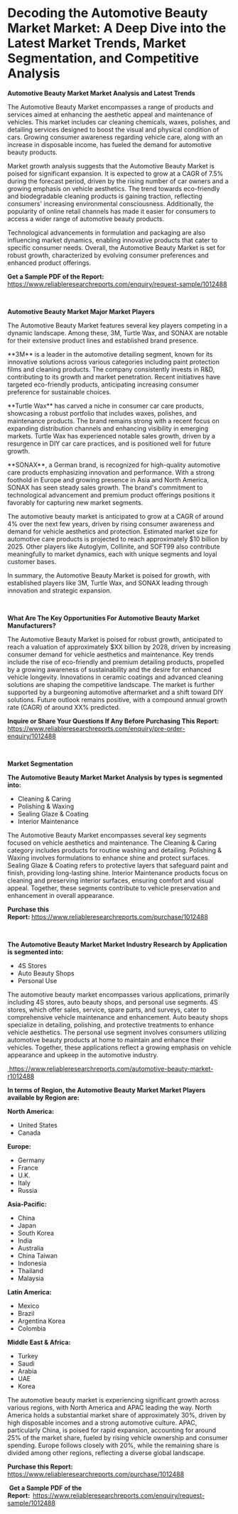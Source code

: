 <p><h1>Decoding the Automotive Beauty Market Market: A Deep Dive into the Latest Market Trends, Market Segmentation, and Competitive Analysis</h1></p><p><strong>Automotive Beauty Market Market Analysis and Latest Trends</strong></p>
<p><p>The Automotive Beauty Market encompasses a range of products and services aimed at enhancing the aesthetic appeal and maintenance of vehicles. This market includes car cleaning chemicals, waxes, polishes, and detailing services designed to boost the visual and physical condition of cars. Growing consumer awareness regarding vehicle care, along with an increase in disposable income, has fueled the demand for automotive beauty products.</p><p>Market growth analysis suggests that the Automotive Beauty Market is poised for significant expansion. It is expected to grow at a CAGR of 7.5% during the forecast period, driven by the rising number of car owners and a growing emphasis on vehicle aesthetics. The trend towards eco-friendly and biodegradable cleaning products is gaining traction, reflecting consumers' increasing environmental consciousness. Additionally, the popularity of online retail channels has made it easier for consumers to access a wider range of automotive beauty products.</p><p>Technological advancements in formulation and packaging are also influencing market dynamics, enabling innovative products that cater to specific consumer needs. Overall, the Automotive Beauty Market is set for robust growth, characterized by evolving consumer preferences and enhanced product offerings.</p></p>
<p><strong>Get a Sample PDF of the Report:&nbsp;</strong> <a href="https://www.reliableresearchreports.com/enquiry/request-sample/1012488?utm_campaign=2853&utm_medium=2&utm_source=Github&utm_content=ia&utm_term=18042025&utm_id=automotive-beauty-market">https://www.reliableresearchreports.com/enquiry/request-sample/1012488</a></p>
<p>&nbsp;</p>
<p><strong>Automotive Beauty Market Major Market Players</strong></p>
<p><p>The Automotive Beauty Market features several key players competing in a dynamic landscape. Among these, 3M, Turtle Wax, and SONAX are notable for their extensive product lines and established brand presence. </p><p>**3M** is a leader in the automotive detailing segment, known for its innovative solutions across various categories including paint protection films and cleaning products. The company consistently invests in R&D, contributing to its growth and market penetration. Recent initiatives have targeted eco-friendly products, anticipating increasing consumer preference for sustainable choices.</p><p>**Turtle Wax** has carved a niche in consumer car care products, showcasing a robust portfolio that includes waxes, polishes, and maintenance products. The brand remains strong with a recent focus on expanding distribution channels and enhancing visibility in emerging markets. Turtle Wax has experienced notable sales growth, driven by a resurgence in DIY car care practices, and is positioned well for future growth.</p><p>**SONAX**, a German brand, is recognized for high-quality automotive care products emphasizing innovation and performance. With a strong foothold in Europe and growing presence in Asia and North America, SONAX has seen steady sales growth. The brand's commitment to technological advancement and premium product offerings positions it favorably for capturing new market segments.</p><p>The automotive beauty market is anticipated to grow at a CAGR of around 4% over the next few years, driven by rising consumer awareness and demand for vehicle aesthetics and protection. Estimated market size for automotive care products is projected to reach approximately $10 billion by 2025. Other players like Autoglym, Collinite, and SOFT99 also contribute meaningfully to market dynamics, each with unique segments and loyal customer bases. </p><p>In summary, the Automotive Beauty Market is poised for growth, with established players like 3M, Turtle Wax, and SONAX leading through innovation and strategic expansion.</p></p>
<p>&nbsp;</p>
<p><strong>What Are The Key Opportunities For Automotive Beauty Market Manufacturers?</strong></p>
<p><p>The Automotive Beauty Market is poised for robust growth, anticipated to reach a valuation of approximately $XX billion by 2028, driven by increasing consumer demand for vehicle aesthetics and maintenance. Key trends include the rise of eco-friendly and premium detailing products, propelled by a growing awareness of sustainability and the desire for enhanced vehicle longevity. Innovations in ceramic coatings and advanced cleaning solutions are shaping the competitive landscape. The market is further supported by a burgeoning automotive aftermarket and a shift toward DIY solutions. Future outlook remains positive, with a compound annual growth rate (CAGR) of around XX% predicted.</p></p>
<p><strong>Inquire or Share Your Questions If Any Before Purchasing This Report:</strong> <a href="https://www.reliableresearchreports.com/enquiry/pre-order-enquiry/1012488?utm_campaign=2853&utm_medium=2&utm_source=Github&utm_content=ia&utm_term=18042025&utm_id=automotive-beauty-market">https://www.reliableresearchreports.com/enquiry/pre-order-enquiry/1012488</a></p>
<p>&nbsp;</p>
<p><strong>Market Segmentation</strong></p>
<p><strong>The Automotive Beauty Market Market Analysis by types is segmented into:</strong></p>
<p><ul><li>Cleaning & Caring</li><li>Polishing & Waxing</li><li>Sealing Glaze & Coating</li><li>Interior Maintenance</li></ul></p>
<p><p>The Automotive Beauty Market encompasses several key segments focused on vehicle aesthetics and maintenance. The Cleaning & Caring category includes products for routine washing and detailing. Polishing & Waxing involves formulations to enhance shine and protect surfaces. Sealing Glaze & Coating refers to protective layers that safeguard paint and finish, providing long-lasting shine. Interior Maintenance products focus on cleaning and preserving interior surfaces, ensuring comfort and visual appeal. Together, these segments contribute to vehicle preservation and enhancement in overall appearance.</p></p>
<p><strong>Purchase this Report:&nbsp;</strong><a href="https://www.reliableresearchreports.com/purchase/1012488?utm_campaign=2853&utm_medium=2&utm_source=Github&utm_content=ia&utm_term=18042025&utm_id=automotive-beauty-market">https://www.reliableresearchreports.com/purchase/1012488</a></p>
<p>&nbsp;</p>
<p><strong>The Automotive Beauty Market Market Industry Research by Application is segmented into:</strong></p>
<p><ul><li>4S Stores</li><li>Auto Beauty Shops</li><li>Personal Use</li></ul></p>
<p><p>The automotive beauty market encompasses various applications, primarily including 4S stores, auto beauty shops, and personal use segments. 4S stores, which offer sales, service, spare parts, and surveys, cater to comprehensive vehicle maintenance and enhancement. Auto beauty shops specialize in detailing, polishing, and protective treatments to enhance vehicle aesthetics. The personal use segment involves consumers utilizing automotive beauty products at home to maintain and enhance their vehicles. Together, these applications reflect a growing emphasis on vehicle appearance and upkeep in the automotive industry.</p></p>
<p><a href="https://www.reliableresearchreports.com/automotive-beauty-market-r1012488?utm_campaign=2853&utm_medium=2&utm_source=Github&utm_content=ia&utm_term=18042025&utm_id=automotive-beauty-market">&nbsp;https://www.reliableresearchreports.com/automotive-beauty-market-r1012488</a></p>
<p><strong>In terms of Region, the Automotive Beauty Market Market Players available by Region are:</strong></p>
<p>
    <p> <strong> North America: </strong>
        <ul>
            <li>United States</li>
            <li>Canada</li>
        </ul>
        </p> 
    <p> <strong> Europe: </strong>
        <ul>
            <li>Germany</li>
            <li>France</li>
            <li>U.K.</li>
            <li>Italy</li>
            <li>Russia</li>
        </ul>
        </p> 
    <p> <strong> Asia-Pacific: </strong>
        <ul>
            <li>China</li>
            <li>Japan</li>
            <li>South Korea</li>
            <li>India</li>
            <li>Australia</li>
            <li>China Taiwan</li>
            <li>Indonesia</li>
            <li>Thailand</li>
            <li>Malaysia</li>
        </ul>
        </p> 
    <p> <strong> Latin America: </strong>
        <ul>
            <li>Mexico</li>
            <li>Brazil</li>
            <li>Argentina Korea</li>
            <li>Colombia</li>
        </ul>
        </p> 
    <p> <strong> Middle East & Africa: </strong>
        <ul>
            <li>Turkey</li>
            <li>Saudi</li>
            <li>Arabia</li>
            <li>UAE</li>
            <li>Korea</li>
        </ul>
    </p>
    </p>
<p><p>The automotive beauty market is experiencing significant growth across various regions, with North America and APAC leading the way. North America holds a substantial market share of approximately 30%, driven by high disposable incomes and a strong automotive culture. APAC, particularly China, is poised for rapid expansion, accounting for around 25% of the market share, fueled by rising vehicle ownership and consumer spending. Europe follows closely with 20%, while the remaining share is divided among other regions, reflecting a diverse global landscape.</p></p>
<p><strong>Purchase this Report: </strong><a href="https://www.reliableresearchreports.com/purchase/1012488?utm_campaign=2853&utm_medium=2&utm_source=Github&utm_content=ia&utm_term=18042025&utm_id=automotive-beauty-market">https://www.reliableresearchreports.com/purchase/1012488</a></p>
<p>&nbsp;<strong>Get a Sample PDF of the Report:&nbsp;&nbsp;</strong><a href="https://www.reliableresearchreports.com/enquiry/request-sample/1012488?utm_campaign=2853&utm_medium=2&utm_source=Github&utm_content=ia&utm_term=18042025&utm_id=automotive-beauty-market">https://www.reliableresearchreports.com/enquiry/request-sample/1012488</a></p>
<p><strong></strong></p>
<p><p></p><p></p><p></p></p>